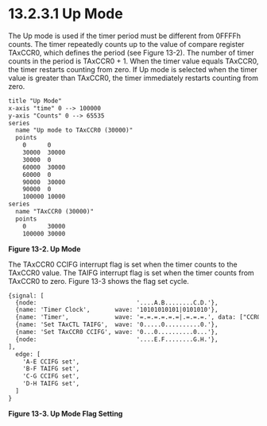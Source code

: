 # 13.2.3.1 Up Mode

The Up mode is used if the timer period must be different from 0FFFFh counts. The timer repeatedly counts up to the value of compare register TAxCCR0, which defines the period (see Figure 13-2). The number of timer counts in the period is TAxCCR0 + 1. When the timer value equals TAxCCR0, the timer restarts counting from zero. If Up mode is selected when the timer value is greater than TAxCCR0, the timer immediately restarts counting from zero.

<a id="figure-13-2"></a>

```txt
title "Up Mode"
x-axis "time" 0 --> 100000
y-axis "Counts" 0 --> 65535
series
  name "Up mode to TAxCCR0 (30000)"
  points
    0      0
    30000  30000
    30000  0
    60000  30000
    60000  0
    90000  30000
    90000  0
    100000 10000
series
  name "TAxCCR0 (30000)"
  points
    0      30000
    100000 30000
```

**Figure 13-2. Up Mode**

The TAxCCR0 CCIFG interrupt flag is set when the timer counts to the TAxCCR0 value. The TAIFG interrupt flag is set when the timer counts from TAxCCR0 to zero. Figure 13-3 shows the flag set cycle.

<a id="figure-13-3" />

```txt
{signal: [
  {node:                            '....A.B........C.D.'},
  {name: 'Timer Clock',       wave: '10101010101|0101010'},
  {name: 'Timer',             wave: '=.=.=.=.=.=|.=.=.=.', data: ["CCR0-2", "CCR0-1", "CCR0", "0h", "1h", "", "CCR0-1", "CCR0", "0h"]},
  {name: 'Set TAxCTL TAIFG',  wave: '0.....0..........0.'},
  {name: 'Set TAxCCR0 CCIFG', wave: '0...0..........0...'},
  {node:                            '....E.F........G.H.'},
],
  edge: [
    'A-E CCIFG set',
    'B-F TAIFG set',
    'C-G CCIFG set',
    'D-H TAIFG set',
  ]
}
```

**Figure 13-3. Up Mode Flag Setting**

